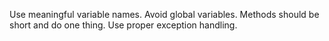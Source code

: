 Use meaningful variable names.
Avoid global variables.
Methods should be short and do one thing.
Use proper exception handling.
